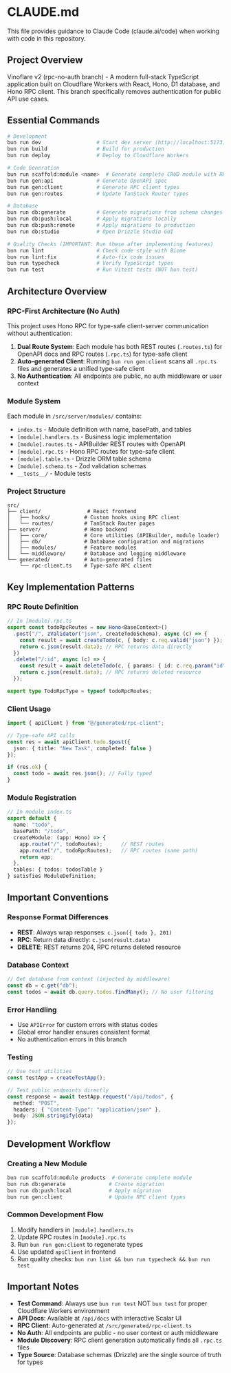 # CLAUDE.md

This file provides guidance to Claude Code (claude.ai/code) when working with code in this repository.

## Project Overview

Vinoflare v2 (rpc-no-auth branch) - A modern full-stack TypeScript application built on Cloudflare Workers with React, Hono, D1 database, and Hono RPC client. This branch specifically removes authentication for public API use cases.

## Essential Commands

```bash
# Development
bun run dev                  # Start dev server (http://localhost:5173)
bun run build                # Build for production
bun run deploy               # Deploy to Cloudflare Workers

# Code Generation
bun run scaffold:module <name>  # Generate complete CRUD module with RPC
bun run gen:api              # Generate OpenAPI spec
bun run gen:client           # Generate RPC client types
bun run gen:routes           # Update TanStack Router types

# Database
bun run db:generate          # Generate migrations from schema changes
bun run db:push:local        # Apply migrations locally
bun run db:push:remote       # Apply migrations to production
bun run db:studio            # Open Drizzle Studio GUI

# Quality Checks (IMPORTANT: Run these after implementing features)
bun run lint                 # Check code style with Biome
bun run lint:fix             # Auto-fix code issues
bun run typecheck            # Verify TypeScript types
bun run test                 # Run Vitest tests (NOT bun test)
```

## Architecture Overview

### RPC-First Architecture (No Auth)
This project uses Hono RPC for type-safe client-server communication without authentication:

1. **Dual Route System**: Each module has both REST routes (`.routes.ts`) for OpenAPI docs and RPC routes (`.rpc.ts`) for type-safe client
2. **Auto-generated Client**: Running `bun run gen:client` scans all `.rpc.ts` files and generates a unified type-safe client
3. **No Authentication**: All endpoints are public, no auth middleware or user context

### Module System
Each module in `/src/server/modules/` contains:
- `index.ts` - Module definition with name, basePath, and tables
- `[module].handlers.ts` - Business logic implementation
- `[module].routes.ts` - APIBuilder REST routes with OpenAPI
- `[module].rpc.ts` - Hono RPC routes for type-safe client
- `[module].table.ts` - Drizzle ORM table schema
- `[module].schema.ts` - Zod validation schemas
- `__tests__/` - Module tests

### Project Structure
```
src/
├── client/               # React frontend
│   ├── hooks/           # Custom hooks using RPC client
│   └── routes/          # TanStack Router pages
├── server/              # Hono backend
│   ├── core/            # Core utilities (APIBuilder, module loader)
│   ├── db/              # Database configuration and migrations
│   ├── modules/         # Feature modules
│   └── middleware/      # Database and logging middleware
└── generated/           # Auto-generated files
    └── rpc-client.ts    # Type-safe RPC client
```

## Key Implementation Patterns

### RPC Route Definition
```typescript
// In [module].rpc.ts
export const todoRpcRoutes = new Hono<BaseContext>()
  .post("/", zValidator("json", createTodoSchema), async (c) => {
    const result = await createTodo(c, { body: c.req.valid("json") });
    return c.json(result.data); // RPC returns data directly
  })
  .delete("/:id", async (c) => {
    const result = await deleteTodo(c, { params: { id: c.req.param("id") } });
    return c.json(result.data); // RPC returns deleted resource
  });

export type TodoRpcType = typeof todoRpcRoutes;
```

### Client Usage
```typescript
import { apiClient } from "@/generated/rpc-client";

// Type-safe API calls
const res = await apiClient.todo.$post({
  json: { title: "New Task", completed: false }
});

if (res.ok) {
  const todo = await res.json(); // Fully typed
}
```

### Module Registration
```typescript
// In module index.ts
export default {
  name: "todo",
  basePath: "/todo",
  createModule: (app: Hono) => {
    app.route("/", todoRoutes);      // REST routes
    app.route("/", todoRpcRoutes);   // RPC routes (same path)
    return app;
  },
  tables: { todos: todosTable }
} satisfies ModuleDefinition;
```

## Important Conventions

### Response Format Differences
- **REST**: Always wrap responses: `c.json({ todo }, 201)`
- **RPC**: Return data directly: `c.json(result.data)`
- **DELETE**: REST returns 204, RPC returns deleted resource

### Database Context
```typescript
// Get database from context (injected by middleware)
const db = c.get("db");
const todos = await db.query.todos.findMany(); // No user filtering
```

### Error Handling
- Use `APIError` for custom errors with status codes
- Global error handler ensures consistent format
- No authentication errors in this branch

### Testing
```typescript
// Use test utilities
const testApp = createTestApp();

// Test public endpoints directly
const response = await testApp.request("/api/todos", {
  method: "POST",
  headers: { "Content-Type": "application/json" },
  body: JSON.stringify(data)
});
```

## Development Workflow

### Creating a New Module
```bash
bun run scaffold:module products  # Generate complete module
bun run db:generate              # Create migration
bun run db:push:local            # Apply migration
bun run gen:client               # Update RPC client types
```

### Common Development Flow
1. Modify handlers in `[module].handlers.ts`
2. Update RPC routes in `[module].rpc.ts`
3. Run `bun run gen:client` to regenerate types
4. Use updated `apiClient` in frontend
5. Run quality checks: `bun run lint && bun run typecheck && bun run test`

## Important Notes

- **Test Command**: Always use `bun run test` NOT `bun test` for proper Cloudflare Workers environment
- **API Docs**: Available at `/api/docs` with interactive Scalar UI
- **RPC Client**: Auto-generated at `/src/generated/rpc-client.ts`
- **No Auth**: All endpoints are public - no user context or auth middleware
- **Module Discovery**: RPC client generation automatically finds all `.rpc.ts` files
- **Type Source**: Database schemas (Drizzle) are the single source of truth for types